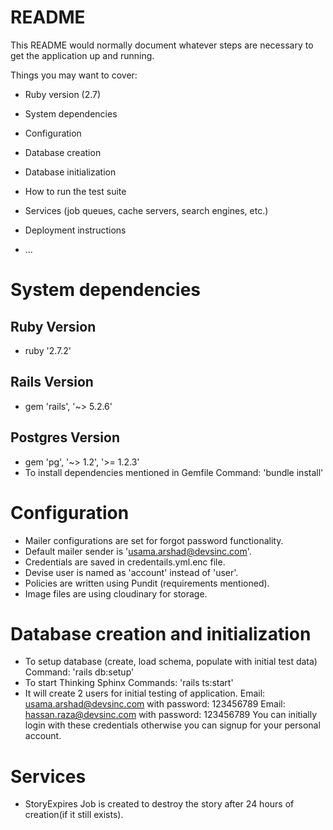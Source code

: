 # README

This README would normally document whatever steps are necessary to get the
application up and running.

Things you may want to cover:

* Ruby version (2.7)

* System dependencies

* Configuration

* Database creation

* Database initialization

* How to run the test suite

* Services (job queues, cache servers, search engines, etc.)

* Deployment instructions

* ...
# System dependencies
## Ruby Version
* ruby '2.7.2'
## Rails Version
* gem 'rails', '~> 5.2.6'
## Postgres Version
* gem 'pg', '~> 1.2', '>= 1.2.3'
* To install dependencies mentioned in Gemfile
  Command: 'bundle install'
# Configuration

* Mailer configurations are set for forgot password functionality.
* Default mailer sender is 'usama.arshad@devsinc.com'.
* Credentials are saved in credentails.yml.enc file.
* Devise user is named as 'account' instead of 'user'.
* Policies are written using Pundit (requirements mentioned).
* Image files are using cloudinary for storage.

# Database creation and initialization

* To setup database (create, load schema, populate with initial test data)
  Command: 'rails db:setup'
* To start Thinking Sphinx
  Commands: 'rails ts:start'
* It will create 2 users for initial testing of application.
  Email: usama.arshad@devsinc.com with password: 123456789
  Email: hassan.raza@devsinc.com with password: 123456789
  You can initially login with these credentials otherwise
  you can signup for your personal account.

# Services

* StoryExpires Job is created to destroy the story after 24 hours of creation(if it still exists).

